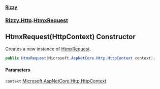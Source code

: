 #### [Rizzy](index 'index')
### [Rizzy.Http](Rizzy.Http 'Rizzy.Http').[HtmxRequest](Rizzy.Http.HtmxRequest 'Rizzy.Http.HtmxRequest')

## HtmxRequest(HttpContext) Constructor

Creates a new instance of [HtmxRequest](Rizzy.Http.HtmxRequest 'Rizzy.Http.HtmxRequest').

```csharp
public HtmxRequest(Microsoft.AspNetCore.Http.HttpContext context);
```
#### Parameters

<a name='Rizzy.Http.HtmxRequest.HtmxRequest(Microsoft.AspNetCore.Http.HttpContext).context'></a>

`context` [Microsoft.AspNetCore.Http.HttpContext](https://docs.microsoft.com/en-us/dotnet/api/Microsoft.AspNetCore.Http.HttpContext 'Microsoft.AspNetCore.Http.HttpContext')